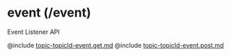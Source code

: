 <!--
    ATTENTION: This file was generated via gradle!
               Do NOT manually edit this file! Any such changes will be overwritten!
-->

# event (/event)

Event Listener API

@include [topic-topicId-event.get.md](topic-topicId-event.get.md)
@include [topic-topicId-event.post.md](topic-topicId-event.post.md)
